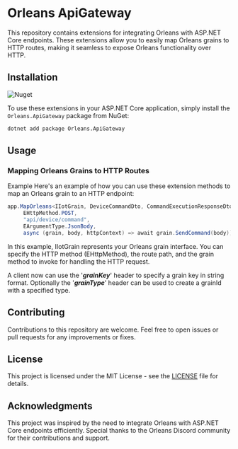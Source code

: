 # Orleans ApiGateway

This repository contains extensions for integrating Orleans with ASP.NET Core endpoints. These extensions allow you to easily map Orleans grains to HTTP routes, making it seamless to expose Orleans functionality over HTTP.

## Installation
![Nuget](https://img.shields.io/nuget/v/Orleans.ApiGateway?logo=NuGet&color=00aa00)

To use these extensions in your ASP.NET Core application, simply install the `Orleans.ApiGateway` package from NuGet:
```bash
dotnet add package Orleans.ApiGateway
```


## Usage

### Mapping Orleans Grains to HTTP Routes

Example
Here's an example of how you can use these extension methods to map an Orleans grain to an HTTP endpoint:

```csharp Program.cs
app.MapOrleans<IIotGrain, DeviceCommandDto, CommandExecutionResponseDto>(
     EHttpMethod.POST,
     "api/device/command",
     EArgumentType.JsonBody,
     async (grain, body, httpContext) => await grain.SendCommand(body));
```
In this example, IIotGrain represents your Orleans grain interface. You can specify the HTTP method (EHttpMethod), the route path, and the grain method to invoke for handling the HTTP request.

A client now can use the '***grainKey***' header to specify a grain key in string format. Optionally the '***grainType***' header can be used to create a grainId with a specified type.

## Contributing

Contributions to this repository are welcome. Feel free to open issues or pull requests for any improvements or fixes.

## License

This project is licensed under the MIT License - see the [LICENSE](LICENSE) file for details.

## Acknowledgments

This project was inspired by the need to integrate Orleans with ASP.NET Core endpoints efficiently. Special thanks to the Orleans Discord community for their contributions and support.
